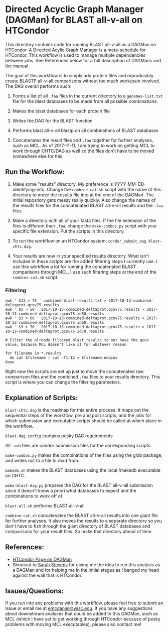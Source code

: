 # Directed Acyclic Graph Manager (DAGMan) for BLAST all-v-all on HTCondor

This directory contains code for running BLAST all-v-all as a DAGMan on HTCondor. A Directed Acylic Graph Manager is a meta-schedule for HTCondor. This workflow is used to manage multiple dependencies between jobs. See References below for a full description of DAGMans and the manual.  

The goal of this workflow is to simply add protein files and reproducibly create BLASTP all-v-all comparisons without too much work/pain involved. The DAG overall performs such:

1. Forms a list of all `.faa` files in the current directory to a `genomes-list.txt` file for the blast databases to be made from all possible combinations.

2. Makes the blast databases for each protein file

3. Writes the DAG for the BLAST function

4. Performs blast all-v-all blastp on all combinations of BLAST databases

5. Concatenates the result files and `.faa` together for further analyses, such as MCL. As of 2017-11-11, I am trying to work on getting MCL to work through CHTC/DAG as well so the files don't have to be moved somewhere else for this.

## Run the Workflow:

1. Make some "results" directory. My preference is YYYY-MM-DD-identifying-info. Change the `combine-cat.sh` script with the name of this directory to move the results file into at the end of the DAGMan. The initial repository gets messy really quickly. Also change the names of the results files for the concatenated BLAST all-v-all results and the `.faa` files.

2. Make a directory with all of your fasta files. If the file extension of the files is different than `.faa`, change the `make-combos.py` script with your specific file extension. Put the scripts in this directory.

3. To run the workflow on an HTCondor system: `condor_submit_dag blast-chtc.dag`.

4. Your results are now in your specified results directory. What isn't included in these scripts are the added filtering steps I currently use. I use this workflow a lot for running the concatenated BLAST comparisons through MCL. I use such filtering steps at the end of the `combine-cat.sh` script:

### Filtering

```
awk ' $13 > 75 ' combined-blast-results.txt > 2017-10-13-combined-deltaprot.qcov75.results
awk ' $3 > 50 ' 2017-10-13-combined-deltaprot.qcov75.results > 2017-10-13-combined-deltaprot.qcov75.id50.results
awk ' $3 > 60 ' 2017-10-13-combined-deltaprot.qcov75.results > 2017-10-13-combined-deltaprot.qcov75.id60.results
awk ' $3 > 70 ' 2017-10-13-combined-deltaprot.qcov75.results > 2017-10-13-combined-deltaprot.qcov75.id70.results

# Filter the already filtered blast results to not have the qcov value, because MCL doesn't like it for whatever reason

for filename in *.results
  do cat $filename | cut -f1-12 > $filename.noqcov
done
```

Right now the scripts are set up just to move the concatenated raw comparison files and the combined `.faa` files to your results directory. This script is where you can change the filtering parameters.

## Explanation of Scripts:


`blast-chtc.dag` is the roadmap for this entire process. It maps out the sequential steps of the workflow, pre and post scripts, and the jobs for which submission and executable scripts should be called at which place in the workflow.

`blast.dag.config` contains pesky DAG requirements

All `.sub` files are condor submission files for the corresponding scripts.

`make-combos.py` makes the combinations of the files using the glob package, and writes out to a file to read from.

`makedb.sh` makes the BLAST databases using the local /makedb executable on CHTC.

`make-blast-dag.py` prepares the DAG for the BLAST all-v-all submission since it doesn't know a priori what databases to expect and the combinations to work off of.

`blast-all.sh` performs BLAST all-v-all

`combine-cat.sh` concatenates the BLAST all-v-all results into one giant file for further analyses. It also moves the results to a separate directory so you don't have to fish through the giant directory of BLAST databases and comparisons for your result files. So make that directory ahead of time.

## References:

- [HTCondor Page on DAGMan](https://research.cs.wisc.edu/htcondor/dagman/dagman.html)
- Shoutout to [Sarah Stevens](https://github.com/sstevens2) for giving me the idea to run this analysis as a DAGMan and for helping me in the initial stages as I banged my head against the wall that is HTCondor.

## Issues/Questions:

If you run into any problems with this workflow, please feel free to submit an Issue or email me at [emcdaniel@wisc.edu](mailto:emcdaniel@wisc.edu). If you have any suggestions about downstream analyses that could be added to this DAGMan, such as MCL (which I have yet to get working through HTCondor because of pesky problems with moving MCL executables), please also contact me!
